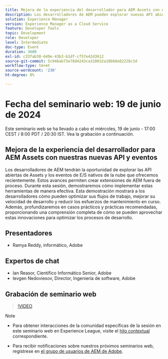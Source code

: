 ```yaml
---
title: Mejora de la experiencia del desarrollador para AEM Assets con nuestras nuevas API y eventos
description: Los desarrolladores de AEM pueden explorar nuevas API abiertas de Assets y eventos de E/S nativos de la nube para crear extensiones de AEM fuera de proceso, optimizar los flujos de trabajo, mejorar la velocidad de desarrollo y reducir el mantenimiento, con casos de uso prácticos y prácticas recomendadas demostradas.
solution: Experience Manager
version: Experience Manager as a Cloud Service
feature: Developer Tools
topic: Development
role: Developer
level: Intermediate
doc-type: Event
duration: 3600
exl-id: c33fab30-649e-43b3-b1df-cf57e42d3612
source-git-commit: 5c946ab73e78d4243ca310032a10bb8e82228c3d
workflow-type: tm+mt
source-wordcount: '230'
ht-degree: 0%

---
```


# Fecha del seminario web: 19 de junio de 2024

Este seminario web se ha llevado a cabo el miércoles, 19 de junio - 17:00 CEST / 8:00 PDT / 20:30 IST. Vea la grabación a continuación.

## Mejora de la experiencia del desarrollador para AEM Assets con nuestras nuevas API y eventos

Los desarrolladores de AEM tendrán la oportunidad de explorar las API abiertas de Assets y los eventos de E/S nativos de la nube que ofrecemos recientemente. Estos avances permiten crear extensiones de AEM fuera de proceso. Durante esta sesión, demostraremos cómo implementar estas herramientas de manera efectiva. Esta demostración mostrará a los desarrolladores cómo pueden optimizar sus flujos de trabajo, mejorar su velocidad de desarrollo y reducir los esfuerzos de mantenimiento en curso. Además, profundizaremos en casos prácticos y prácticas recomendadas, proporcionando una comprensión completa de cómo se pueden aprovechar estas innovaciones para optimizar los procesos de desarrollo.

## Presentadores

* Ramya Reddy, informático, Adobe

## Expertos de chat

* Ian Reasor, Científico Informático Senior, Adobe
* Ievgen Nedoviesov, Director, Ingeniería de software, Adobe

## Grabación de seminario web

>[!VIDEO](https://video.tv.adobe.com/v/3430198)

>[!NOTE]
> 
>* Para obtener interacciones de la comunidad específicas de la sesión en este seminario web en Experience League, visite el [hilo contextual](https://adobe.ly/3UQXwFO) correspondiente.
>
>* Para recibir notificaciones sobre nuestros próximos seminarios web, regístrese en [el grupo de usuarios de AEM de Adobe](https://aem-augs.adobe.com/).
